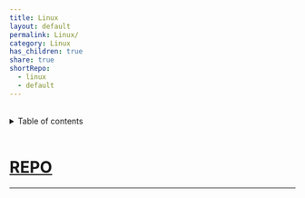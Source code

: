 ```yaml
---
title: Linux
layout: default
permalink: Linux/
category: Linux
has_children: true
share: true
shortRepo:
  - linux
  - default
---
```


<br/>

<details markdown="block">                
<summary>                
Table of contents                
</summary>                
{: .text-delta }                
1. TOC                
{:toc}                
</details>

<br/>

# [REPO](https://github.com/14paxton/Linux)

<link rel="modulepreload" href="/assets/js/imageLoader.js">
<script type="module" async src="/assets/js/imageLoader.js"></script>

---

<div id="imageContainer" data-key-as-header="true" data-zoom-on-hover="true"  data-img-loader="linuxImages.js" style="width: auto; height: auto;"></div>
